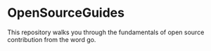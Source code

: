 # OpenSourceGuides
This repository walks you through the fundamentals of open source contribution from the word go.
